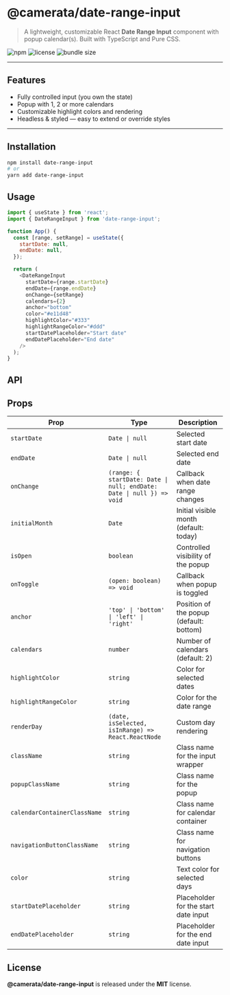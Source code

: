 # @camerata/date-range-input

> A lightweight, customizable React **Date Range Input** component with popup calendar(s). Built with TypeScript and Pure CSS.

![npm](https://img.shields.io/npm/v/@camerata/date-range-input)
![license](https://img.shields.io/npm/l/@camerata/date-range-input)
![bundle size](https://img.shields.io/bundlephobia/minzip/@camerata/date-range-input)

---

## Features

- Fully controlled input (you own the state)
- Popup with 1, 2 or more calendars
- Customizable highlight colors and rendering
- Headless & styled — easy to extend or override styles

---

## Installation

```bash
npm install date-range-input
# or
yarn add date-range-input
```

## Usage

```js
import { useState } from 'react';
import { DateRangeInput } from 'date-range-input';

function App() {
  const [range, setRange] = useState({
    startDate: null,
    endDate: null,
  });

  return (
    <DateRangeInput
      startDate={range.startDate}
      endDate={range.endDate}
      onChange={setRange}
      calendars={2}
      anchor="bottom"
      color="#e11d48"
      highlightColor="#333"
      highlightRangeColor="#ddd"
      startDatePlaceholder="Start date"
      endDatePlaceholder="End date"
    />
  );
}
```

## API

## Props

| Prop                         | Type                                                                  | Description                             |
| ---------------------------- | --------------------------------------------------------------------- | --------------------------------------- |
| `startDate`                  | `Date \| null`                                                        | Selected start date                     |
| `endDate`                    | `Date \| null`                                                        | Selected end date                       |
| `onChange`                   | `(range: { startDate: Date \| null; endDate: Date \| null }) => void` | Callback when date range changes        |
| `initialMonth`               | `Date`                                                                | Initial visible month (default: today)  |
| `isOpen`                     | `boolean`                                                             | Controlled visibility of the popup      |
| `onToggle`                   | `(open: boolean) => void`                                             | Callback when popup is toggled          |
| `anchor`                     | `'top' \| 'bottom' \| 'left' \| 'right'`                              | Position of the popup (default: bottom) |
| `calendars`                  | `number`                                                              | Number of calendars (default: 2)        |
| `highlightColor`             | `string`                                                              | Color for selected dates                |
| `highlightRangeColor`        | `string`                                                              | Color for the date range                |
| `renderDay`                  | `(date, isSelected, isInRange) => React.ReactNode`                    | Custom day rendering                    |
| `className`                  | `string`                                                              | Class name for the input wrapper        |
| `popupClassName`             | `string`                                                              | Class name for the popup                |
| `calendarContainerClassName` | `string`                                                              | Class name for calendar container       |
| `navigationButtonClassName`  | `string`                                                              | Class name for navigation buttons       |
| `color`                      | `string`                                                              | Text color for selected days            |
| `startDatePlaceholder`       | `string`                                                              | Placeholder for the start date input    |
| `endDatePlaceholder`         | `string`                                                              | Placeholder for the end date input      |

## License

**@camerata/date-range-input** is released under the **MIT** license.
